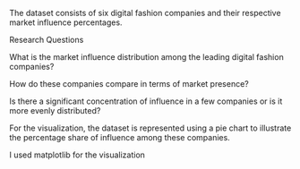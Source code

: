 The dataset consists of six digital fashion companies and their respective market influence percentages.


Research Questions

What is the market influence distribution among the leading digital fashion companies?

How do these companies compare in terms of market presence?

Is there a significant concentration of influence in a few companies or is it more evenly distributed?


For the visualization, the dataset is represented using a pie chart to illustrate the percentage share of influence among these companies.

I used matplotlib for the visualization
